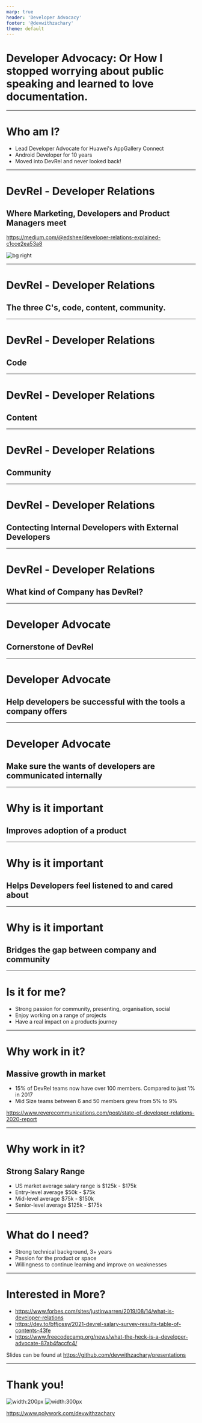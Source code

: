 ```yaml
---
marp: true
header: 'Developer Advocacy'
footer: '@devwithzachary'
theme: default
---
```


# Developer Advocacy: Or How I stopped worrying about public speaking and learned to love documentation.

<!--

Today we are going to breifly take a look at what Developer Advoacy is. 

Why its important

And why it might be ceraer to be interested in.

-->

---

# Who am I?

- Lead Developer Advocate for Huawei's AppGallery Connect
- Android Developer for 10 years
- Moved into DevRel and never looked back!

<!-- 

Breif about me,

Android developer for 10 years after Uni

By chance fell into a DevRel role

Started new DevRel team for AppGallery Connect

Explain what AppGallery and AppGallery Connect is

Moved to lead and never looked back!

-->



---


# DevRel - Developer Relations

## Where Marketing, Developers and Product Managers meet

https://medium.com/@edshee/developer-relations-explained-c1cce2ea53a8

![bg right](images/ven.png)

<!--
Where Software Development, Marketing and Product Management meet

Strong technical background. Marketing with a developer focus.

Who you report to will often be a good indication of which element has the most focus. 

Product - the SDK, tool, platform what ever you want developers to use
-->

---


# DevRel - Developer Relations

## The three C's, code, content, community.

<!-- 

But what do we actually do?

The three C's, code, content, community.

-->

---


# DevRel - Developer Relations

## Code

<!--

The Code. DevRel developers sample applications, sample code snippets and projects to show case HOW to use a product.

-->

---


# DevRel - Developer Relations

## Content

<!--

The Content, produce documentation, Blog posts, videos, demo labs, presentations about the product.

-->

---


# DevRel - Developer Relations

## Community

<!--

The Community, help build and grow a community of developers, be active on social media, form discord, slack groups.

-->

---


# DevRel - Developer Relations

## Contecting Internal Developers with External Developers

<!-- 

Most importantly Work to connect the internal developer teams of a product with the external developers that use the product. 

-->

---

# DevRel - Developer Relations

## What kind of Company has DevRel?

<!--

Who has DevRel? Typicaly it will be a tech company that has some product, tool, sdk, platform that they want developers to be using.

Fits in with all types of developer work from Cloud computing to Game engines. 

Traditionally larger companies would have the budget for Devrel, however a growing number of start ups are seeing an importance to build DevRel early.

Might be working on your own handling all DevRel or part of a much larger world wide team made up of Community managers, Developer Evangelists, Developer Advocates, Technical writers etc.

-->

---


# Developer Advocate

## Cornerstone of DevRel

<!--

Often the first hire in DevRel

As the name suggests they are Advocating for developers.

Both ways, advocating for the users of a product back to the company and internal teams.

Advocating FOR a product to external developers.

-->

---


# Developer Advocate

## Help developers be successful with the tools a company offers

<!--

Ultimatly the goal is to help developers be successful with the tools and products a company is offering.

Includes much of what we have already talked about including the three C's

The important of each might change and adjust depending on the type of company and type of tools.

A company might have a very very small market and have no real need for community. BUT require alot of sample code and documentation.

Another company might have a huge community made up of 1000s of developers, have more of a focus on events and outreach.

-->

---


# Developer Advocate

## Make sure the wants of developers are communicated internally

<!-- 

The result will often be that you become a condiwit for infomation flowing in and out of the company.

You wil be there to help understand the needs of developers, what changes are needed to the product. What can be improved.

And also relay out infomation as changes are made back to the developer communities.

-->

---

# Why is it important

## Improves adoption of a product

<!--

Its been proven, time and time again then having a friendly accessible tech team improves adoption.

People want to use products that are well documented, and where there is a place they can go to for help.

Traditional marketing doesn't do this well. Its hard to preserve a sense of community if your driving factor is sales.

-->

---

# Why is it important

## Helps Developers feel listened to and cared about

<!--

When developers feel like their voice is heard good things happen. Communities grow.

People feel compelled to help and contibute back, start their own local community groups, write content etc.

-->

---

# Why is it important

## Bridges the gap between company and community

<!-- 

Within larger companies community efforts are often completely seperate from the company. 

They are run by volenteers.

DevRel bridges that gap and allows these communities to more easily work directly with the company.

-->

---

# Is it for me?

- Strong passion for community, presenting, organisation, social
- Enjoy working on a range of projects
- Have a real impact on a products journey

<!--

Do you have a passion for communities? Enjoy contributing to them? Presenting at events or even just attending?

Are you a Developer that likes to talk!?

Work on a wide range of projects.

And of course do you want to have a real impact on a companys product, not just from a technical point of view?

Then DevRel might just be for you.

-->

---

# Why work in it?

## Massive growth in market

- 15% of DevRel teams now have over 100 members. Compared to just 1% in 2017
- Mid Size teams between 6 and 50 members grew from 5% to 9%


https://www.reverecommunications.com/post/state-of-developer-relations-2020-report

<!--

The market is growing massively

15% of DevRel teams now have over 100 members. Compared to just 1% in 2017

Mid Size teams between 6 and 50 members grew from 5% to 9%

Spreading out across the world. But still a strong footing in the US with over 50% of teams based there.

Constant stream of new jobs, very few people currently in the market.

-->

---

# Why work in it?

## Strong Salary Range

- US market average salary range is $125k - $175k
- Entry-level average $50k - $75k
- Mid-level average $75k - $150k
- Senior-level average $125k - $175k

<!--
Of course one important thing Im sure everyone is wondering, how much can you earn?

Well looking at a developer relations salary survery that was conducted during 2021 we can get some good ideas.

The US market is still the strongest on average with a range of $125k - $175k

But agacrossree the world, entry, mid and senior level posistions will still see a very strong salary

Entry-level average across the world $50k - $75k

Mid-level average across the world $75k - $150k

Senior-level average across the world $125k - $175k

With some senior positions reporting salaries well above $250k
-->

---

# What do I need?

- Strong technical background, 3+ years
- Passion for the product or space
- Willingness to continue learning and improve on weaknesses

<!--

What do you need in to get into devrel

A good technical background will get you straight into a mid level position. 

Jr positions are about for those coming from another industry or out of the collage. But less about.

A passion for the product or tech space will get you far, if your interested in the mobile space might be tough to get devrel for a cloud service or a web technology.

Above all willingness to learn and improve. No one is good at everything starting out, find your weaknesses and improve them!

-->

---


# Interested in More?

- https://www.forbes.com/sites/justinwarren/2019/08/14/what-is-developer-relations
- https://dev.to/bffjossy/2021-devrel-salary-survey-results-table-of-contents-43fe
- https://www.freecodecamp.org/news/what-the-heck-is-a-developer-advocate-87ab4faccfc4/

Slides can be found at https://github.com/devwithzachary/presentations

<!--

Thank you to everyone for listening, I hope you have found this interesting. If you do want some more details please do check out these links.

You can also find these slides on my github so you can grab the links yourself later on.

-->

---

# Thank you!

![width:200px](images/me.jpg) ![width:300px](images/qr-code.png)

https://www.polywork.com/devwithzachary

<!--

Finally if you would like to follow what up im up to please do check out my polywork profile which includes all my social links and a timeline of events, podcasts, videos etc that I have been involved in!

-->